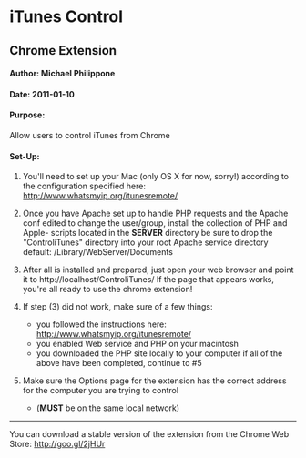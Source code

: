 # iTunes Control 

## Chrome Extension

#### Author: Michael Philippone

#### Date: 2011-01-10

#### Purpose:
Allow users to control iTunes from Chrome 

#### Set-Up:
1. You'll need to set up your Mac (only OS X for now, sorry!) 
according to the configuration specified here: 
		http://www.whatsmyip.org/itunesremote/

2. Once you have Apache set up to handle PHP requests and the
Apache conf edited to change the user/group, install the
collection of PHP and Apple- scripts located in the **SERVER**
directory be sure to drop the "ControliTunes" directory into your
root Apache service directory
		default: /Library/WebServer/Documents

3. After all is installed and prepared, just open
your web browser and point it to
		http://localhost/ControliTunes/
If the page that appears works, you're all ready to
use the chrome extension!

4. If step (3) did not work, make sure of a few things:
	* you followed the instructions here: http://www.whatsmyip.org/itunesremote/
	* you enabled Web service and PHP on your macintosh
	* you downloaded the PHP site locally to your computer
if all of the above have been completed, continue to #5

5. Make sure the Options page for the extension has the correct
address for the computer you are trying to control
	* (**MUST** be on the same local network)

---

You can download a stable version of the extension from the Chrome Web Store: 
	http://goo.gl/2jHUr